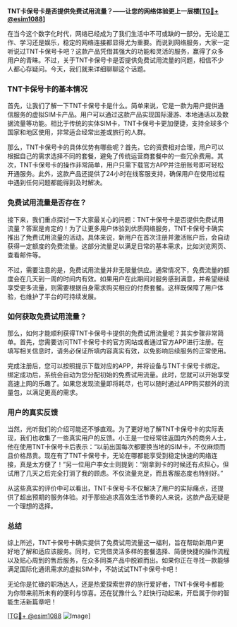**TNT卡保号卡是否提供免费试用流量？——让您的网络体验更上一层楼[[TG💪+ @esim1088](https://t.me/s/esim1088)]**

在当今这个数字化时代，网络已经成为了我们生活中不可或缺的一部分。无论是工作、学习还是娱乐，稳定的网络连接都显得尤为重要。而说到网络服务，大家一定听说过TNT卡保号卡吧？这款产品凭借其强大的功能和灵活的服务，赢得了众多用户的青睐。不过，关于TNT卡保号卡是否提供免费试用流量的问题，相信不少人都心存疑问。今天，我们就来详细聊聊这个话题。

### TNT卡保号卡的基本情况

首先，让我们了解一下TNT卡保号卡是什么。简单来说，它是一款为用户提供通信服务的虚拟SIM卡产品。用户可以通过这款产品实现国际漫游、本地通话以及数据流量等功能。相比于传统的实体SIM卡，TNT卡保号卡更加便捷，支持全球多个国家和地区使用，非常适合经常出差或旅行的人群。

那么，TNT卡保号卡的具体优势有哪些呢？首先，它的资费相对合理，用户可以根据自己的需求选择不同的套餐，避免了传统运营商套餐中的一些冗余费用。其次，TNT卡保号卡的操作非常简单，用户只需下载官方APP并注册账号即可轻松开通服务。此外，这款产品还提供了24小时在线客服支持，确保用户在使用过程中遇到任何问题都能得到及时解决。

### 免费试用流量是否存在？

接下来，我们重点探讨一下大家最关心的问题：TNT卡保号卡是否提供免费试用流量？答案是肯定的！为了让更多用户体验到优质网络服务，TNT卡保号卡确实推出了免费试用流量的活动。具体来说，新用户在首次注册并激活账户后，会自动获得一定额度的免费流量。这部分流量足以满足日常的基本需求，比如浏览网页、查看邮件等。

不过，需要注意的是，免费试用流量并非无限量供应。通常情况下，免费流量的额度会在几天到一周的时间内有效。如果用户在此期间对服务感到满意，并希望继续享受更多流量，则需要根据自身需求购买相应的付费套餐。这样既保障了用户体验，也维护了平台的可持续发展。

### 如何获取免费试用流量？

那么，如何才能顺利获得TNT卡保号卡提供的免费试用流量呢？其实步骤非常简单。首先，您需要访问TNT卡保号卡的官方网站或者通过官方APP进行注册。在填写相关信息时，请务必保证所填内容真实有效，以免影响后续服务的正常使用。

完成注册后，您可以按照提示下载对应的APP，并将设备与TNT卡保号卡绑定。绑定成功后，系统会自动为您分配初始的免费试用流量。此时，您就可以开始享受高速上网的乐趣了。如果您发现流量即将耗尽，也可以随时通过APP购买额外的流量包，以满足更高的需求。

### 用户的真实反馈

当然，光听我们的介绍可能还不够直观。为了更好地了解TNT卡保号卡的实际表现，我们也收集了一些真实用户的反馈。小王是一位经常往返国内外的商务人士，他在使用TNT卡保号卡后表示：“以前出国每次都要换当地的SIM卡，不仅麻烦而且价格昂贵。现在有了TNT卡保号卡，无论在哪都能享受到稳定快速的网络连接，真是太方便了！”另一位用户李女士则提到：“刚拿到卡的时候还有点担心，但试用了几天之后完全打消了我的顾虑。不仅流量充足，而且客服态度也特别好。”

从这些真实的评价中可以看出，TNT卡保号卡不仅解决了用户的实际痛点，还提供了超出预期的服务体验。对于那些追求高效生活节奏的人来说，这款产品无疑是一个理想的选择。

### 总结

综上所述，TNT卡保号卡确实提供了免费试用流量这一福利，旨在帮助新用户更好地了解和适应该服务。同时，它凭借灵活多样的套餐选择、简便快捷的操作流程以及贴心周到的售后服务，在众多同类产品中脱颖而出。如果你正在寻找一款能够满足国际化通讯需求的虚拟SIM卡，不妨试试TNT卡保号卡吧！

无论你是忙碌的职场达人，还是热爱探索世界的旅行爱好者，TNT卡保号卡都能为你带来前所未有的便利与惊喜。还在犹豫什么？赶快行动起来，开启属于你的智能生活新篇章吧！

[[TG💪+ @esim1088](https://t.me/s/esim1088) ![Image](https://i.postimg.cc/4NQfJmqS/Snipaste-2025-05-13-00-14-12.png)]